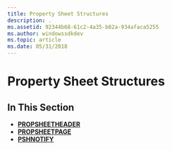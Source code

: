 ```yaml
---
title: Property Sheet Structures
description: .
ms.assetid: 92344b68-61c2-4a35-b82a-934afaca5255
ms.author: windowssdkdev
ms.topic: article
ms.date: 05/31/2018
---
```


# Property Sheet Structures

## In This Section

-   [**PROPSHEETHEADER**](/windows/desktop/api/Prsht/ns-prsht-_propsheetheadera_v2)
-   [**PROPSHEETPAGE**](/windows/desktop/api/Prsht/ns-prsht-_propsheetpagea_v2)
-   [**PSHNOTIFY**](/windows/desktop/api/Prsht/ns-prsht-_pshnotify)

 

 




